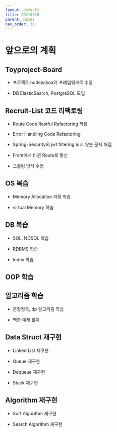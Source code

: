 ```yaml
---
layout: default
title: 20210318
parent: Notes
nav_order: 36
---
```


# 앞으로의 계획

## Toyproject-Board

* 프로젝트 nodejs(koa2) 프레임워크로 수정

* DB ElasticSearch, PostgreSQL 도입

## Recruit-List 코드 리팩토링

* Route Code Restful Refactoring 적용

* Error Handling Code Refactoring

* Spring-Security의 jwt filtering 되지 않는 문제 해결

* Front에서 바뀐 Route로 통신

* 크롤링 방식 수정

## OS 복습

* Memory Allocation 과정 학습

* virtual Memory 학습

## DB 복습

* SQL, NOSQL 학습

* RDBMS 학습

* Index 학습

## OOP 학습

## 알고리즘 학습

* 분할정복, dp 알고리즘 학습 

* 백준 예제 풀이

## Data Struct 재구현

* Linked List 재구현

* Queue 재구현

* Dequeue 재구현

* Stack 재구현

## Algorithm 재구현

* Sort Algorithm 재구현

* Search Algorithm 재구현

